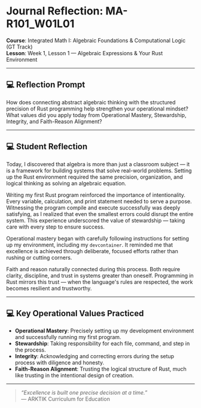 # Journal Reflection: MA-R101_W01L01

**Course**: Integrated Math I: Algebraic Foundations & Computational Logic (GT Track)  
**Lesson**: Week 1, Lesson 1 — Algebraic Expressions & Your Rust Environment

---

## 💻 Reflection Prompt

How does connecting abstract algebraic thinking with the structured precision of Rust programming help strengthen your operational mindset?  
What values did you apply today from Operational Mastery, Stewardship, Integrity, and Faith-Reason Alignment?

---

## 💻 Student Reflection

Today, I discovered that algebra is more than just a classroom subject — it is a framework for building systems that solve real-world problems. Setting up the Rust environment required the same precision, organization, and logical thinking as solving an algebraic equation.

Writing my first Rust program reinforced the importance of intentionality. Every variable, calculation, and print statement needed to serve a purpose. Witnessing the program compile and execute successfully was deeply satisfying, as I realized that even the smallest errors could disrupt the entire system. This experience underscored the value of stewardship — taking care with every step to ensure success.

Operational mastery began with carefully following instructions for setting up my environment, including my `devcontainer`. It reminded me that excellence is achieved through deliberate, focused efforts rather than rushing or cutting corners.

Faith and reason naturally connected during this process. Both require clarity, discipline, and trust in systems greater than oneself. Programming in Rust mirrors this trust — when the language's rules are respected, the work becomes resilient and trustworthy.

---

## 💻 Key Operational Values Practiced
- **Operational Mastery**: Precisely setting up my development environment and successfully running my first program.
- **Stewardship**: Taking responsibility for each file, command, and step in the process.
- **Integrity**: Acknowledging and correcting errors during the setup process with diligence and honesty.
- **Faith-Reason Alignment**: Trusting the logical structure of Rust, much like trusting in the intentional design of creation.

---

> _“Excellence is built one precise decision at a time.”_  
> — ARKTIK Curriculum for Education
